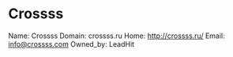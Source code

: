 
# Crossss

Name: Crossss
Domain: crossss.ru
Home: http://crossss.ru/
Email: info@crossss.com
Owned_by: LeadHit
